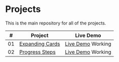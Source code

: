 # Projects


This is the main repository for all of the projects.

|  #  | Project                                                                                                                     | Live Demo                                                                         |
| :-: | --------------------------------------------------------------------------------------------------------------------------- | --------------------------------------------------------------------------------- |
| 01  | [Expanding Cards](https://github.com/AlexisFlo/projects/tree/main/expanding-cards)                             | [Live Demo]() Working               |
| 02  | [Progress Steps](https://github.com/AlexisFlo/projects/tree/main/progress-steps)                               | [Live Demo]() Working                |
